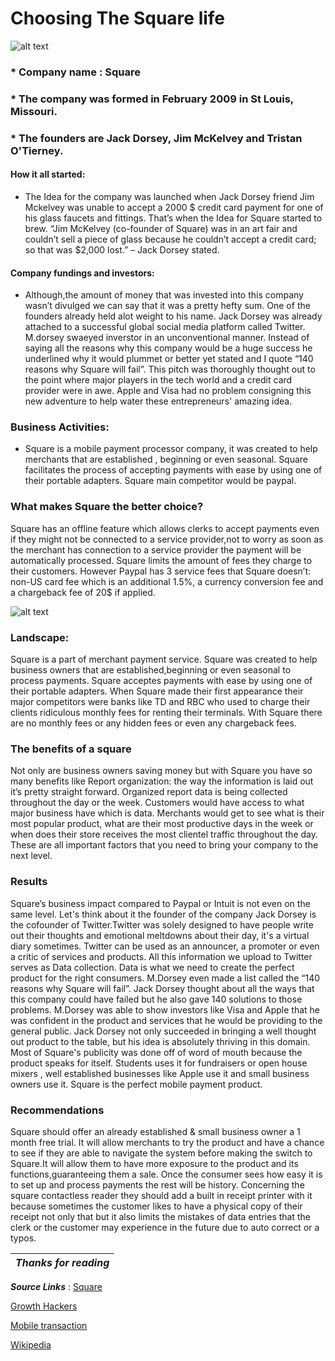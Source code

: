 #  Choosing The Square life 

![alt text](https://images.app.goo.gl/66UbYG1CbaYwKjSL9.jpg "Logo Title Text 1")


### * Company name : Square 

### * The company was formed in February 2009 in St Louis, Missouri. 

### * The founders are Jack Dorsey, Jim McKelvey and Tristan O'Tierney. 



#### How it all started:

* The Idea for the company was launched when Jack Dorsey friend Jim Mckelvey was unable to accept a 2000 $ credit card  payment  for one of his glass faucets and fittings. That’s when the Idea for Square started to brew. “Jim McKelvey (co-founder of Square) was in an art fair and couldn’t sell a piece of glass because he couldn’t accept a credit card; so that was $2,000 lost.”
 – Jack Dorsey  stated. 


#### Company fundings and investors:

* Although,the amount of money that  was invested into this company wasn’t divulged we can say that it was a pretty hefty sum. One of the founders already held alot weight to his name. Jack Dorsey was already attached to a successful global social media platform called Twitter. M.dorsey swaeyed inverstor in an unconventional manner. Instead of saying all the reasons why this company would be a huge success he underlined why it would plummet  or better yet stated and I quote “140 reasons why Square will fail”. This pitch was thoroughly thought out to the point where major players in the tech world and a credit card provider  were in awe. Apple and Visa had no problem consigning this new adventure to help water these entrepreneurs' amazing idea. 



### Business Activities:

* Square is a mobile payment processor company, it  was created to help merchants that are established , beginning or even seasonal. Square facilitates the process of accepting payments with ease by using one of their portable adapters. Square main competitor would be paypal. 

### What makes Square the better choice? 

Square has an offline feature which allows clerks to accept payments even if they might not be connected to a service provider,not to worry  as soon as the merchant has connection  to a service provider the payment will be automatically processed. Square limits the amount of fees they charge to their customers. However Paypal has 3 service fees that Square doesn’t: non-US card fee which is an additional 1.5%,  a currency conversion fee and  a chargeback fee of 20$  if applied. 



![alt text](https://images.app.goo.gl/pCzr48GQnbPyv5KS7.jpg "Logo Title Text 1")


### Landscape: 

Square is a part of merchant payment service. 
Square was created to help business owners that are established,beginning or even seasonal to process payments. Square acceptes payments with ease by using one of their portable adapters. When Square made their first appearance their major competitors were banks like TD and RBC who used to charge their clients ridiculous monthly fees for renting their terminals. With Square there are no monthly fees or any hidden fees or even any chargeback fees.

### The benefits of a square 
 Not only are business owners saving money but with Square you have so many benefits like Report organization: the way the information is laid out it’s  pretty straight forward. Organized report data is being collected throughout the day or the week. Customers would have access to what major business have which is data. Merchants would get to see what is their most popular product, what are their most productive days in the week or when does their store receives the most clientel traffic throughout the day. These are all important factors that you need to bring your company to the next level. 
 

### Results 

Square’s business impact compared to Paypal or Intuit is not even on the same level. Let's think about it the founder of the company Jack Dorsey is the  cofounder of Twitter.Twitter was solely designed to have people write out their thoughts and emotional meltdowns about their day, it's a virtual diary sometimes. Twitter can be used as  an announcer, a promoter or even a critic of services and products. All this information we upload to Twitter serves as Data collection. Data is what we need to create the perfect product for the right consumers. M.Dorsey even made a list called the “140 reasons why Square  will fail”. Jack Dorsey thought about all the ways that this company could have failed but he also gave 140 solutions to those problems. M.Dorsey was able to show investors like Visa and Apple that he was confident in the product and services that he would be providing to the general public. Jack Dorsey not only succeeded in bringing a well thought out product to the table, but his idea is absolutely thriving in this domain. Most of Square's publicity was done off of word of mouth because the product speaks for itself. Students uses it for fundraisers or open house mixers , well established businesses like Apple use it and small business owners use it. Square is the perfect mobile payment product. 


### Recommendations 

Square should offer an already established & small  business owner a 1 month free trial. It will allow  merchants to try the product and have a chance to see if they are able to navigate the system before making the switch to Square.It will allow them to have more exposure to the product and its functions,guaranteeing them a sale. Once the consumer sees how easy it is to set up and process payments the rest will be history. Concerning the square contactless reader they should add a built in receipt printer with it because sometimes the customer likes  to have a physical copy of their receipt not only that but it also limits the mistakes of data entries that the clerk or the customer may experience in the future due to auto correct or a typos. 


|_Thanks for reading_ |
|------------------------| 

***Source Links*** : 
[Square](https://squareup.com/ca/en)

[Growth Hackers](https://growthhackers.com/growth-studies/square)

[Mobile transaction](https://www.mobiletransaction.org/us/paypal-vs-square/)

[Wikipedia](https://en.wikipedia.org/wiki/Square,_Inc.#cite_note-6)


